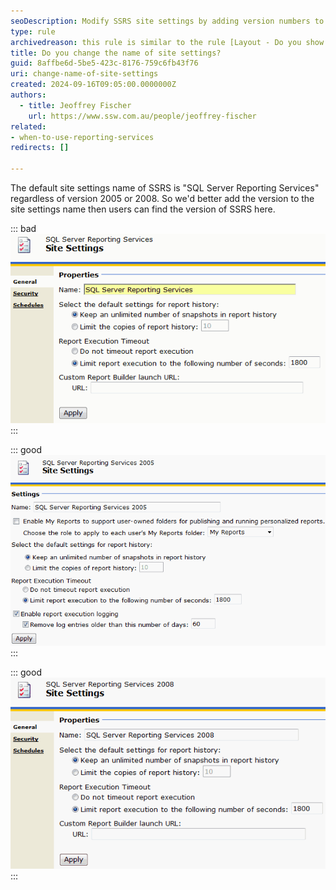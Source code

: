```yaml
---
seoDescription: Modify SSRS site settings by adding version numbers to easily identify your Reporting Services edition.
type: rule
archivedreason: this rule is similar to the rule [Layout - Do you show which version of Reporting Services you are running?](https://www.ssw.com.au/rules/reporting-services-version/)
title: Do you change the name of site settings?
guid: 8affbe6d-5be5-423c-8176-759c6fb43f76
uri: change-name-of-site-settings
created: 2024-09-16T09:05:00.0000000Z
authors: 
  - title: Jeoffrey Fischer
    url: https://www.ssw.com.au/people/jeoffrey-fischer
related:
- when-to-use-reporting-services
redirects: []

---
```


The default site settings name of SSRS is "SQL Server Reporting Services" regardless of version 2005 or 2008. So we'd better add the version to the site settings name then users can find the version of SSRS here.

<!--endintro-->

::: bad  
![Figure: Bad example - Site settings without SSRS version](BadSiteSetting.gif)  
:::

::: good  
![Figure: Good example - Site settings with version of SSRS 2005](GoodSiteSetting2005.gif)
:::

::: good  
![Figure: Good example - Site settings with version of SSRS 2008](GoodSiteSetting2008.gif)
:::
